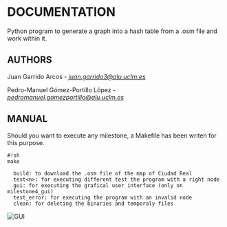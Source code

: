 # DOCUMENTATION #

Python program to generate a graph into a hash table from a .osm file and work within it.

## AUTHORS ##

Juan Garrido Arcos 
     -  *juan.garrido3@alu.uclm.es*
    
Pedro-Manuel Gómez-Portillo López 
     -  *pedromanuel.gomezportillo@alu.uclm.es*

## MANUAL ##

Should you want to execute any milestone, a Makefile has been writen for this purpose.


```
#!sh
make
```
      build: to download the .osm file of the map of Ciudad Real
      test<n>: for executing different test the program with a right node
      gui: for executing the grafical user interface (only on milestone4_gui)
      test_error: for executing the program with an invalid node
      clean: for deleting the binaries and temporaly files


![GUI](https://bitbucket.org/pedroma-gomezp/intelligent_systems/src/1d61672757438a4165de2047c69e7210d2a6cb5b/milestone4_gui/doc/GUI.png)
